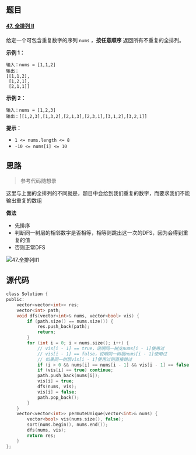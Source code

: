 ## 题目

#### [47. 全排列 II](https://leetcode-cn.com/problems/permutations-ii/)



给定一个可包含重复数字的序列 `nums` ，**按任意顺序** 返回所有不重复的全排列。

 

**示例 1：**

```
输入：nums = [1,1,2]
输出：
[[1,1,2],
 [1,2,1],
 [2,1,1]]
```

**示例 2：**

```
输入：nums = [1,2,3]
输出：[[1,2,3],[1,3,2],[2,1,3],[2,3,1],[3,1,2],[3,2,1]]
```

 

**提示：**

- `1 <= nums.length <= 8`
- `-10 <= nums[i] <= 10`

## 思路

> 参考代码随想录

这里与上面的全排列的不同就是，题目中会给到我们重复的数字，而要求我们不能输出重复的数组

**做法**

- 先排序
- 判断同一树层的相邻数字是否相等，相等则跳出这一次的DFS，因为会得到重复的值
- 否则正常DFS

![47.全排列II1](https://syz-picture.oss-cn-shenzhen.aliyuncs.com/20201124201331223.png)

## 源代码

```C
class Solution {
public:
    vector<vector<int>> res;
    vector<int> path;
    void dfs(vector<int>& nums, vector<bool> vis) {
        if (path.size() == nums.size()) {
            res.push_back(path);
            return;
        }
        for (int i = 0; i < nums.size(); i++) {
            // vis[i - 1] == true，说明同一树支nums[i - 1]使用过
            // vis[i - 1] == false，说明同一树层nums[i - 1]使用过
            // 如果同一树层vis[i - 1]使用过则直接跳过
            if (i > 0 && nums[i] == nums[i - 1] && vis[i - 1] == false)  continue;
            if (vis[i] == true) continue;
            path.push_back(nums[i]);
            vis[i] = true;
            dfs(nums, vis);
            vis[i] = false;
            path.pop_back();
        }
    }
    vector<vector<int>> permuteUnique(vector<int>& nums) {
        vector<bool> vis(nums.size(), false);
        sort(nums.begin(), nums.end());
        dfs(nums, vis);
        return res;
    }
};
```

